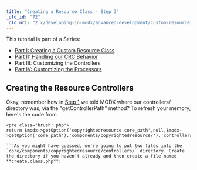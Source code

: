 ```yaml
---
title: "Creating a Resource Class - Step 3"
_old_id: "72"
_old_uri: "2.x/developing-in-modx/advanced-development/custom-resource-classes/creating-a-resource-class/creating-a-resource-class-step-3"
---
```


This tutorial is part of a Series:

- [Part I: Creating a Custom Resource Class](developing-in-modx/advanced-development/custom-resource-classes/creating-a-resource-class "Creating a Resource Class")
- [Part II: Handling our CRC Behavior](developing-in-modx/advanced-development/custom-resource-classes/creating-a-resource-class/creating-a-resource-class-step-2 "Creating a Resource Class - Step 2")
- Part III: Customizing the Controllers
- [Part IV: Customizing the Processors](developing-in-modx/advanced-development/custom-resource-classes/creating-a-resource-class/creating-a-resource-class-step-4 "Creating a Resource Class - Step 4")





## Creating the Resource Controllers

Okay, remember how in [Step 1](developing-in-modx/advanced-development/custom-resource-classes/creating-a-resource-class "Creating a Resource Class") we told MODX where our controllers/ directory was, via the "getControllerPath" method? To refresh your memory, here's the code from

```
<pre class="brush: php">
return $modx->getOption('copyrightedresource.core_path',null,$modx->getOption('core_path').'components/copyrightedresource/').'controllers/';

```As you might have guessed, we're going to put two files into the `core/components/copyrightedresource/controllers/` directory. Create the directory if you haven't already and then create a file named **create.class.php**:

```
<pre class="brush: php">
<?php
class CopyrightedResourceCreateManagerController extends ResourceCreateManagerController {
    public function getLanguageTopics() {
        return array('resource','copyrightedresource:default');
    }
}

```Next add **update.class.php**:

```
<pre class="brush: php">
<?php
class CopyrightedResourceUpdateManagerController extends ResourceUpdateManagerController {
    public function getLanguageTopics() {
        return array('resource','copyrightedresource:default');
    }
}

```So when we're done with that, our file structure should look something like this:

![](/download/attachments/36634961/controllers.png?version=1&modificationDate=1360981998000)

And that's all we need to get our custom controllers up and running. You don't even have to include the getLanguageTopics call, but we did so we can load our custom Lexicon for the page. Read that again: you do not need to create the **getLanguageTopics()** function! You do need to create the controllers and create the classes, but you do not need to add any functions to them. If you're confused, remember our hot tip from [Part I](developing-in-modx/advanced-development/custom-resource-classes/creating-a-resource-class "Creating a Resource Class"): any time you extend a PHP class, you should review the parent class that you're extending. In this case, you can take a gander at the parent classes:

- `manager/controllers/default/resource/create.class.php`
- `manager/controllers/default/resource/update.class.php`

In case you need a brush up on your object-oriented programming, any method in the ResourceUpdateManagerController or ResourceCreateManagerController can be overridden - a common one to override is "loadCustomCssJs", which would allow you to add in your own custom CSS/JS and such for your own custom UI for your CRC.

Now you can go to the Resource tree, and create a "Copyrighted Page", and it will load the Resource editing panel. Note, since we didn't override anything in the controller, it will look _exactly_ like the normal Resource editing panel. But, after you create your page and view it in the front-end, you'll note that the copyright is automatically appended:

![](/download/attachments/36634961/fe-view.png?version=1&modificationDate=1322513681000)

Wonderful! This should give you a good understanding of how resources are handled by MODX. You could stop there, but we'll go on a little bit further to describe how to [extend the processors for your CRC](developing-in-modx/advanced-development/custom-resource-classes/creating-a-resource-class/creating-a-resource-class-step-4 "Creating a Resource Class - Step 4"). That's where things get more interesting... you can customize the behavior of the manager and control where things get saved in the database, and all sorts of things...